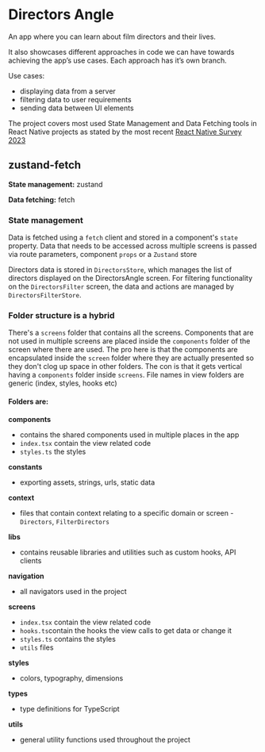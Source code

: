# Directors Angle

An app where you can learn about film directors and their lives.

It also showcases different approaches in code we can have towards achieving the app’s use cases. Each approach has it’s own branch.

Use cases:

- displaying data from a server
- filtering data to user requirements
- sending data between UI elements

The project covers most used State Management and Data Fetching tools in React Native projects as stated by the most recent [React Native Survey 2023](https://results.stateofreactnative.com/)

## zustand-fetch

**State management:** zustand

**Data fetching:** fetch

### State management

Data is fetched using a `fetch` client and stored in a component's `state` property. Data that needs to be accessed across multiple screens is passed via route parameters, component `props` or a `Zustand` store

Directors data is stored in `DirectorsStore`, which manages the list of directors displayed on the DirectorsAngle screen. For filtering functionality on the `DirectorsFilter` screen, the data and actions are managed by `DirectorsFilterStore`.

### Folder structure is a hybrid

There's a `screens` folder that contains all the screens. Components that are not used in multiple
screens are placed inside the `components` folder of the screen where there are used. The pro here
is that the components are encapsulated inside the `screen` folder where they are actually presented so they don't clog up space in other folders. The con is that it gets vertical having a `components` folder inside `screens`.
File names in view folders are generic (index, styles, hooks etc)

#### Folders are:

**components**

- contains the shared components used in multiple places in the app
- `index.tsx` contain the view related code
- `styles.ts` the styles

**constants**

- exporting assets, strings, urls, static data

**context**

- files that contain context relating to a specific domain or screen - `Directors`, `FilterDirectors`

**libs**

- contains reusable libraries and utilities such as custom hooks, API clients

**navigation**

- all navigators used in the project

**screens**

- `index.tsx` contain the view related code
- `hooks.ts`contain the hooks the view calls to get data or change it
- `styles.ts` contains the styles
- `utils` files

**styles**

- colors, typography, dimensions

**types**

- type definitions for TypeScript

**utils**

- general utility functions used throughout the project
